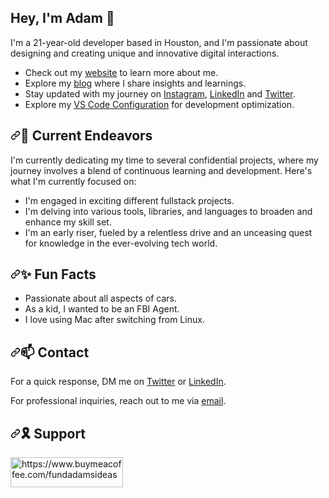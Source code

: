 <h2 align="left">Hey, I'm Adam 👋</h2>
<p dir="auto">I'm a 21-year-old developer based in Houston, and I'm passionate about designing and creating unique and innovative digital interactions.</p>
<ul dir="auto">
<li>Check out my <a href="https://www.adamdevs.tech/" rel="nofollow">website</a> to learn more about me.</li>
<li>Explore my <a href="https://adamdevs.hashnode.dev/?source=top_nav_blog_home" rel="nofollow">blog</a> where I share insights and learnings.</li>
<li>Stay updated with my journey on <a href="https://www.instagram.com/adamdevs." rel="nofollow">Instagram</a>, <a href="https://www.linkedin.com/in/raboutadam" rel="nofollow">LinkedIn</a> and <a href="https://www.twitter.com/@adamdevs_" rel="nofollow">Twitter</a>.</li>
<li>Explore my <a href="https://github.com/Adamrabout/vscode-settings">VS Code Configuration</a> for development optimization.</li>
  
</ul>
<h2 dir="auto"><a id="user-content--current-endeavors" class="anchor" aria-hidden="true" tabindex="-1" href="#-current-endeavors"><svg class="octicon octicon-link" viewBox="0 0 16 16" version="1.1" width="16" height="16" aria-hidden="true"><path d="m7.775 3.275 1.25-1.25a3.5 3.5 0 1 1 4.95 4.95l-2.5 2.5a3.5 3.5 0 0 1-4.95 0 .751.751 0 0 1 .018-1.042.751.751 0 0 1 1.042-.018 1.998 1.998 0 0 0 2.83 0l2.5-2.5a2.002 2.002 0 0 0-2.83-2.83l-1.25 1.25a.751.751 0 0 1-1.042-.018.751.751 0 0 1-.018-1.042Zm-4.69 9.64a1.998 1.998 0 0 0 2.83 0l1.25-1.25a.751.751 0 0 1 1.042.018.751.751 0 0 1 .018 1.042l-1.25 1.25a3.5 3.5 0 1 1-4.95-4.95l2.5-2.5a3.5 3.5 0 0 1 4.95 0 .751.751 0 0 1-.018 1.042.751.751 0 0 1-1.042.018 1.998 1.998 0 0 0-2.83 0l-2.5 2.5a1.998 1.998 0 0 0 0 2.83Z"></path></svg></a>🔭 Current Endeavors</h2>
<p dir="auto">I'm currently dedicating my time to several confidential projects, where my journey involves a blend of continuous learning and development. Here's what I'm currently focused on:</p>
<ul dir="auto">
<li>I'm engaged in exciting different fullstack projects.</li>
<li>I'm delving into various tools, libraries, and languages to broaden and enhance my skill set.</li>
<li>I'm an early riser, fueled by a relentless drive and an unceasing quest for knowledge in the ever-evolving tech world.</li>
  
</ul>
<h2 dir="auto"><a id="user-content--fun-facts" class="anchor" aria-hidden="true" tabindex="-1" href="#-fun-facts"><svg class="octicon octicon-link" viewBox="0 0 16 16" version="1.1" width="16" height="16" aria-hidden="true"><path d="m7.775 3.275 1.25-1.25a3.5 3.5 0 1 1 4.95 4.95l-2.5 2.5a3.5 3.5 0 0 1-4.95 0 .751.751 0 0 1 .018-1.042.751.751 0 0 1 1.042-.018 1.998 1.998 0 0 0 2.83 0l2.5-2.5a2.002 2.002 0 0 0-2.83-2.83l-1.25 1.25a.751.751 0 0 1-1.042-.018.751.751 0 0 1-.018-1.042Zm-4.69 9.64a1.998 1.998 0 0 0 2.83 0l1.25-1.25a.751.751 0 0 1 1.042.018.751.751 0 0 1 .018 1.042l-1.25 1.25a3.5 3.5 0 1 1-4.95-4.95l2.5-2.5a3.5 3.5 0 0 1 4.95 0 .751.751 0 0 1-.018 1.042.751.751 0 0 1-1.042.018 1.998 1.998 0 0 0-2.83 0l-2.5 2.5a1.998 1.998 0 0 0 0 2.83Z"></path></svg></a>✨ Fun Facts</h2>
<ul dir="auto">
<li>Passionate about all aspects of cars.</li>
<li>As a kid, I wanted to be an FBI Agent.</li>
<li>I love using Mac after switching from Linux.</li>
  
</ul>
<h2 dir="auto"><a id="user-content--contact" class="anchor" aria-hidden="true" tabindex="-1" href="#-contact"><svg class="octicon octicon-link" viewBox="0 0 16 16" version="1.1" width="16" height="16" aria-hidden="true"><path d="m7.775 3.275 1.25-1.25a3.5 3.5 0 1 1 4.95 4.95l-2.5 2.5a3.5 3.5 0 0 1-4.95 0 .751.751 0 0 1 .018-1.042.751.751 0 0 1 1.042-.018 1.998 1.998 0 0 0 2.83 0l2.5-2.5a2.002 2.002 0 0 0-2.83-2.83l-1.25 1.25a.751.751 0 0 1-1.042-.018.751.751 0 0 1-.018-1.042Zm-4.69 9.64a1.998 1.998 0 0 0 2.83 0l1.25-1.25a.751.751 0 0 1 1.042.018.751.751 0 0 1 .018 1.042l-1.25 1.25a3.5 3.5 0 1 1-4.95-4.95l2.5-2.5a3.5 3.5 0 0 1 4.95 0 .751.751 0 0 1-.018 1.042.751.751 0 0 1-1.042.018 1.998 1.998 0 0 0-2.83 0l-2.5 2.5a1.998 1.998 0 0 0 0 2.83Z"></path></svg></a>📫 Contact</h2>
<p dir="auto">For a quick response, DM me on <a href="https://www.twitter.com/adamdevs_/" rel="nofollow">Twitter</a> or <a href="https://www.linkedin.com/in/raboutadam/" rel="nofollow">LinkedIn</a>.</p>
<p dir="auto">For professional inquiries, reach out to me via <a href="mailto:adamrabout03@gmail.com">email</a>.</p>
</article>
  </div>

<h2 dir="auto"><a id="user-content--contact" class="anchor" aria-hidden="true" tabindex="-1" href="#-contact"><svg class="octicon octicon-link" viewBox="0 0 16 16" version="1.1" width="16" height="16" aria-hidden="true"><path d="m7.775 3.275 1.25-1.25a3.5 3.5 0 1 1 4.95 4.95l-2.5 2.5a3.5 3.5 0 0 1-4.95 0 .751.751 0 0 1 .018-1.042.751.751 0 0 1 1.042-.018 1.998 1.998 0 0 0 2.83 0l2.5-2.5a2.002 2.002 0 0 0-2.83-2.83l-1.25 1.25a.751.751 0 0 1-1.042-.018.751.751 0 0 1-.018-1.042Zm-4.69 9.64a1.998 1.998 0 0 0 2.83 0l1.25-1.25a.751.751 0 0 1 1.042.018.751.751 0 0 1 .018 1.042l-1.25 1.25a3.5 3.5 0 1 1-4.95-4.95l2.5-2.5a3.5 3.5 0 0 1 4.95 0 .751.751 0 0 1-.018 1.042.751.751 0 0 1-1.042.018 1.998 1.998 0 0 0-2.83 0l-2.5 2.5a1.998 1.998 0 0 0 0 2.83Z"></path></svg></a>🎗 Support</h2>
<p><a href="https://www.buymeacoffee.com/fundadamsideas"> <img align="left" src="https://cdn.buymeacoffee.com/buttons/v2/default-yellow.png" height="48" width="180" alt="https://www.buymeacoffee.com/fundadamsideas" /></a></p><br><br>
